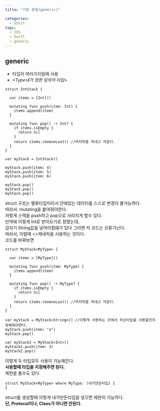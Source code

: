 ```yaml
---
title: "기본 문법(generic)"

categories:
  - UIkit
tags:
  - IOS
  - Swift
  - generic
---
```


## generic
- 타입이 여러가지일때 사용
- *<Type내가 정한 임의의 타입*>

~~~
struct IntStack {
  
  var items = [Int]()

  mutating func push(item: Int) {
    items.append(item)
  }

  mutating func pop() -> Int? {
    if items.isEmpty {
      return nil
    }
    return items.reomveLast() //마지막껄 꺼내고 지운다.
  }
}

var myStack = IntStack()

myStack.push(item: 4)
myStack.push(item: 5)
myStack.push(item: 6)

myStack.pop()
myStack.pop()
myStack.pop()
~~~
struct 구조는 벨류타입이라서 안에있는 데이터를 스스로 변경이 불가능하다.  
따라서. mutating을 붙여줘야한다.  
저렇게 스텍을 push하고 pop으로 사라지게 할수 있다.  
만약에 이렇게 Int로 받아오기로 정했는데,  
갑자기 String값을 넣어야할떄가 있다 그러면 저 코드는 오류가난다.  
따라서, 이럴때 <>제네릭을 사용하는 것이다.  
코드를 바꿔보면  

~~~
struct MyStack<MyType> {
  
  var items = [MyType]()

  mutating func push(item: MyType) {
    items.append(item)
  }

  mutating func pop() -> MyType? {
    if items.isEmpty {
      return nil
    }
    return items.reomveLast() //마지막껄 꺼내고 지운다.
  }
}

var myStack = MyStack<String>() //이렇게 사용하는 곳에서 무슨타입을 사용할건지 정해줘야한다.
myStack.push(item: "a")
myStack.pop()

var myStack2 = MyStack<Int>()
myStack2.push(item: 3)
myStack2.pop()
~~~
이렇게 두 타입모두 사용이 가능해진다.  
__사용할때 타입을 지정해주면 된다.__   
제한을 둘수도 있다.  

~~~
struct MyStack<MyType> where MyType: (내가만든타입) {
}
~~~
struct를 생성할때 이렇게 내가만든타입을 넣으면 제한이 가능하다.  
__단, Protocol이나, Class가 아니면 안된다.__